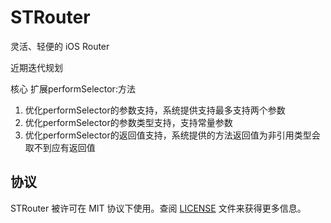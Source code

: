 # STRouter

灵活、轻便的 iOS Router

近期迭代规划


核心
扩展performSelector:方法

1. 优化performSelector的参数支持，系统提供支持最多支持两个参数
2. 优化performSelector的参数类型支持，支持常量参数
3. 优化performSelector的返回值支持，系统提供的方法返回值为非引用类型会取不到应有返回值





## 协议

STRouter 被许可在 MIT 协议下使用。查阅 [LICENSE](https://github.com/SatansTeam/STRouter/blob/master/LICENSE) 文件来获得更多信息。

















